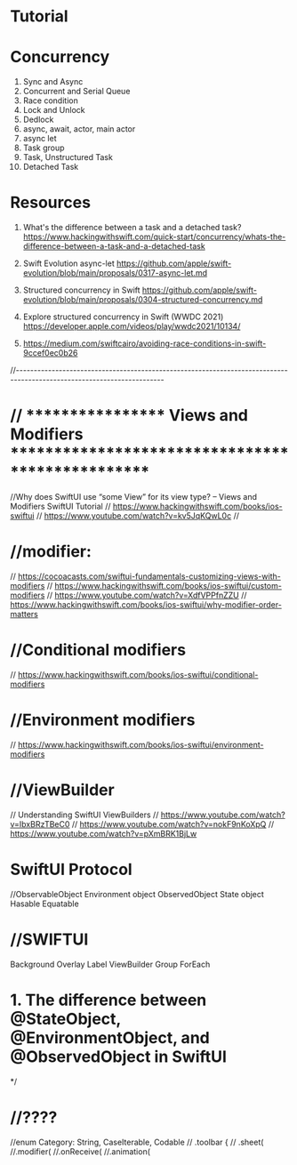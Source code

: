 # Tutorial

# Concurrency 
1. Sync and Async
2. Concurrent and Serial Queue
3. Race condition
4. Lock and Unlock
5. Dedlock
6. async, await, actor, main actor
7. async let
8. Task group
9. Task, Unstructured Task
10. Detached Task

# Resources
1) What's the difference between a task and a detached task? 
 https://www.hackingwithswift.com/quick-start/concurrency/whats-the-difference-between-a-task-and-a-detached-task

2) Swift Evolution async-let
https://github.com/apple/swift-evolution/blob/main/proposals/0317-async-let.md

3) Structured concurrency in Swift
https://github.com/apple/swift-evolution/blob/main/proposals/0304-structured-concurrency.md

4) Explore structured concurrency in Swift (WWDC 2021)
https://developer.apple.com/videos/play/wwdc2021/10134/

5) https://medium.com/swiftcairo/avoiding-race-conditions-in-swift-9ccef0ec0b26


//-----------------------------------------------------------------------------------------------------------------------



# //   **************** Views and Modifiers  ************************************************
//Why does SwiftUI use “some View” for its view type? – Views and Modifiers SwiftUI Tutorial
// https://www.hackingwithswift.com/books/ios-swiftui
// https://www.youtube.com/watch?v=kv5JqKQwL0c
// 


# //modifier:
// https://cocoacasts.com/swiftui-fundamentals-customizing-views-with-modifiers
// https://www.hackingwithswift.com/books/ios-swiftui/custom-modifiers
// https://www.youtube.com/watch?v=XdfVPPfnZZU
// https://www.hackingwithswift.com/books/ios-swiftui/why-modifier-order-matters

# //Conditional modifiers
// https://www.hackingwithswift.com/books/ios-swiftui/conditional-modifiers

# //Environment modifiers
// https://www.hackingwithswift.com/books/ios-swiftui/environment-modifiers


# //ViewBuilder
// Understanding SwiftUI ViewBuilders
// https://www.youtube.com/watch?v=IbxBRzTBeC0
// https://www.youtube.com/watch?v=nokF9nKoXpQ
// https://www.youtube.com/watch?v=pXmBRK1BjLw



# SwiftUI Protocol
//ObservableObject
 Environment object
 ObservedObject
 State object
 Hasable
 Equatable
 
 
 
 
# //SWIFTUI
 Background
 Overlay
 Label
ViewBuilder
Group
ForEach

 
 
 
 
# 1.  The difference between @StateObject, @EnvironmentObject, and @ObservedObject in SwiftUI

*/




# //????
//enum Category: String, CaseIterable, Codable
//    .toolbar {
// .sheet(
//.modifier(
//.onReceive(
//.animation(
